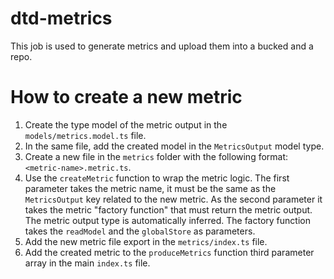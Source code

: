 # dtd-metrics

This job is used to generate metrics and upload them into a bucked and a repo.

# How to create a new metric

1. Create the type model of the metric output in the `models/metrics.model.ts` file.
2. In the same file, add the created model in the `MetricsOutput` model type.
3. Create a new file in the `metrics` folder with the following format: `<metric-name>.metric.ts`.
4. Use the `createMetric` function to wrap the metric logic. The first parameter takes the metric name, it must be the same as the `MetricsOutput` key related to the new metric. As the second parameter it takes the metric "factory function" that must return the metric output. The metric output type is automatically inferred. The factory function takes the `readModel` and the `globalStore` as parameters.
5. Add the new metric file export in the `metrics/index.ts` file.
6. Add the created metric to the `produceMetrics` function third parameter array in the main `index.ts` file.
